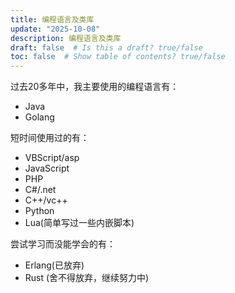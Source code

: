```yaml
---
title: 编程语言及类库
update: "2025-10-08"
description: 编程语言及类库
draft: false  # Is this a draft? true/false
toc: false  # Show table of contents? true/false
---
```


过去20多年中，我主要使用的编程语言有：

- Java
- Golang

短时间使用过的有：

- VBScript/asp
- JavaScript
- PHP
- C#/.net
- C++/vc++
- Python
- Lua(简单写过一些内嵌脚本)

尝试学习而没能学会的有：

- Erlang(已放弃)
- Rust (舍不得放弃，继续努力中)
